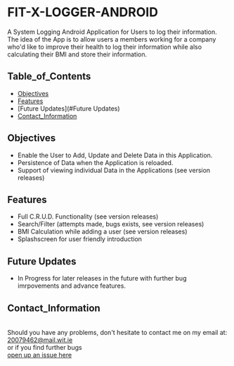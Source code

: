 # FIT-X-LOGGER-ANDROID

A System Logging Android Application for Users to log their information. The idea of the App is to allow users a members working for a company who'd like to improve their health  to log their information while also calculating their BMI and store their information.

## Table_of_Contents
* [Objectives](#objectives)
* [Features](#features)
* [Future Updates](#Future Updates)
* [Contact_Information](#contact_information)


## Objectives
 * Enable the User to Add, Update and Delete Data in this Application.
 * Persistence of Data when the Application is reloaded.
 * Support of viewing individual Data in the Applications (see version releases)

## Features
* Full C.R.U.D. Functionality (see version releases)
* Search/Filter (attempts made, bugs exists, see version releases)
* BMI Calculation while adding a user (see version releases)
* Splashscreen for user friendly introduction

 
 ## Future Updates
 - In Progress for later releases in the future with further bug imrpovements and advance features.
 
## Contact_Information
<br> Should you have any problems, don't hesitate to contact me on my email at:</br> [20079462@mail.wit.ie](mailto:20079462@mail.wit.ie)
<br>or if you find further bugs </br>[open up an issue here](https://github.com/robert-solomon12/FIT-X-LOGGER-ANDROID/issues)
